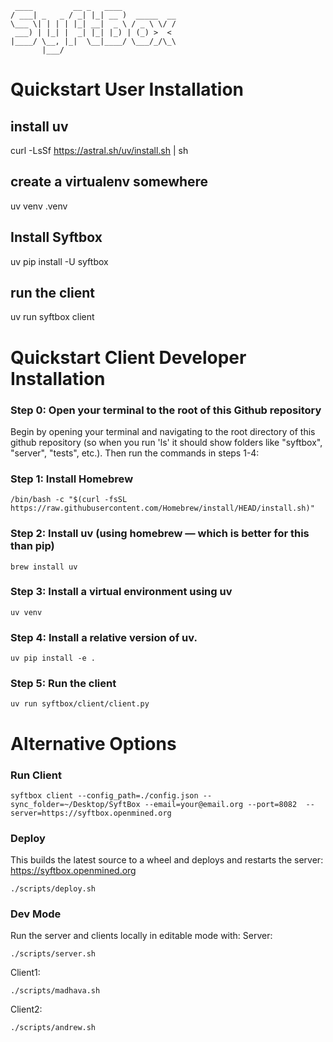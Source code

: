 ```
 ____         __ _   ____
/ ___| _   _ / _| |_| __ )  _____  __
\___ \| | | | |_| __|  _ \ / _ \ \/ /
 ___) | |_| |  _| |_| |_) | (_) >  <
|____/ \__, |_|  \__|____/ \___/_/\_\
       |___/
```

# Quickstart User Installation

## install uv

curl -LsSf https://astral.sh/uv/install.sh | sh

## create a virtualenv somewhere

uv venv .venv

## Install Syftbox

uv pip install -U syftbox

## run the client

uv run syftbox client

# Quickstart Client Developer Installation

### Step 0: Open your terminal to the root of this Github repository

Begin by opening your terminal and navigating to the root directory of this github repository (so when you run 'ls' it should show folders like "syftbox", "server", "tests", etc.). Then run the commands in steps 1-4:

### Step 1: Install Homebrew

```
/bin/bash -c "$(curl -fsSL https://raw.githubusercontent.com/Homebrew/install/HEAD/install.sh)"
```

### Step 2: Install uv (using homebrew — which is better for this than pip)

```
brew install uv
```

### Step 3: Install a virtual environment using uv

```
uv venv
```

### Step 4: Install a relative version of uv.

```
uv pip install -e .
```

### Step 5: Run the client

```
uv run syftbox/client/client.py
```

# Alternative Options

### Run Client

```
syftbox client --config_path=./config.json --sync_folder=~/Desktop/SyftBox --email=your@email.org --port=8082  --server=https://syftbox.openmined.org
```

### Deploy

This builds the latest source to a wheel and deploys and restarts the server:
https://syftbox.openmined.org

```
./scripts/deploy.sh
```

### Dev Mode

Run the server and clients locally in editable mode with:
Server:

```
./scripts/server.sh
```

Client1:

```
./scripts/madhava.sh
```

Client2:

```
./scripts/andrew.sh
```
